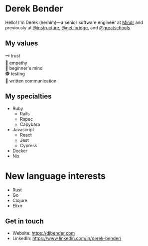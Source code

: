 # Derek Bender
Hello! I'm Derek (he/him)—a senior software engineer at [Mindr](https://www.mindrglobal.com) and previously at [@instructure](https://github.com/instructure), [@get-bridge](https://github.com/get-bridge), and [@greatschools](https://github.com/greatschools). 

## My values
🗝️ trust<br>
🌟 empathy<br>
🍏 beginner's mind<br>
🕵️ testing<br>
📝 written communication<br>

## My specialties
- Ruby
  - Rails
  - Rspec
  - Capybara
- Javascript
  - React
  - Jest
  - Cypress
- Docker
- Nix

# New language interests
- Rust
- Go
- Clojure
- Elixir

## Get in touch
- Website: https://djbender.com
- LinkedIn: https://www.linkedin.com/in/derek-bender/
